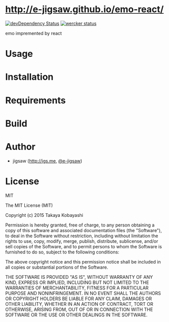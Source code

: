 http://e-jigsaw.github.io/emo-react/
=========

[![devDependency Status](https://david-dm.org/e-jigsaw/emo-react/dev-status.svg)](https://david-dm.org/e-jigsaw/emo-react#info=devDependencies) [![wercker status](https://app.wercker.com/status/fe5b5da9a34f87abe1ef62a9025bfd4f/s/master "wercker status")](https://app.wercker.com/project/bykey/fe5b5da9a34f87abe1ef62a9025bfd4f)

emo impremented by react

# Usage

# Installation

# Requirements

# Build

# Author

* jigsaw (http://jgs.me, [@e-jigsaw](http://github.com/e-jigsaw))

# License

MIT

The MIT License (MIT)

Copyright (c) 2015 Takaya Kobayashi

Permission is hereby granted, free of charge, to any person obtaining a copy of this software and associated documentation files (the "Software"), to deal in the Software without restriction, including without limitation the rights to use, copy, modify, merge, publish, distribute, sublicense, and/or sell copies of the Software, and to permit persons to whom the Software is furnished to do so, subject to the following conditions:

The above copyright notice and this permission notice shall be included in all copies or substantial portions of the Software.

THE SOFTWARE IS PROVIDED "AS IS", WITHOUT WARRANTY OF ANY KIND, EXPRESS OR IMPLIED, INCLUDING BUT NOT LIMITED TO THE WARRANTIES OF MERCHANTABILITY, FITNESS FOR A PARTICULAR PURPOSE AND NONINFRINGEMENT. IN NO EVENT SHALL THE AUTHORS OR COPYRIGHT HOLDERS BE LIABLE FOR ANY CLAIM, DAMAGES OR OTHER LIABILITY, WHETHER IN AN ACTION OF CONTRACT, TORT OR OTHERWISE, ARISING FROM, OUT OF OR IN CONNECTION WITH THE SOFTWARE OR THE USE OR OTHER DEALINGS IN THE SOFTWARE.
